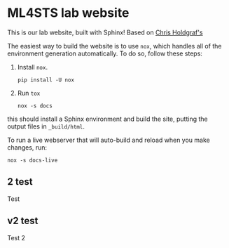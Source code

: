 # ML4STS lab website

This is our lab website, built with Sphinx! Based on [Chris Holdgraf's](https://github.com/choldgraf/choldgraf.github.io)

The easiest way to build the website is to use `nox`, which handles all of the environment generation automatically.
To do so, follow these steps:

1. Install `nox`.

   ```shell
   pip install -U nox
   ```
2. Run `tox`

   ```shell
   nox -s docs
   ```

this should install a Sphinx environment and build the site, putting the output files in `_build/html`.

To run a live webserver that will auto-build and reload when you make changes, run:

```shell
nox -s docs-live
```

## 2 test

Test

## v2 test

Test 2 
